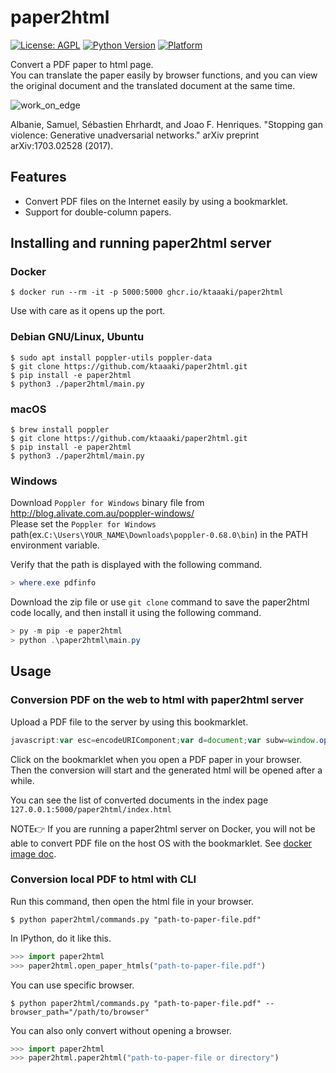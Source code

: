 # paper2html

[![License: AGPL](https://img.shields.io/badge/license-AGPL-yellow)](https://opensource.org/licenses/AGPL-3.0)
[![Python Version](https://img.shields.io/badge/python-3.6|3.7|3.8|3.9-blue)](https://github.com/ktaaaki/paper2html)
[![Platform](https://img.shields.io/badge/platform-windows|macos|linux-blue)](https://github.com/ktaaaki/paper2html)

Convert a PDF paper to html page.  
You can translate the paper easily by browser functions, and you can view the original document and the translated document at the same time.

![work_on_edge](https://user-images.githubusercontent.com/50911393/110310478-f2d3d600-8045-11eb-9f97-4f8bbfd5ec3a.gif)

Albanie, Samuel, Sébastien Ehrhardt, and Joao F. Henriques. "Stopping gan violence: Generative unadversarial networks." arXiv preprint arXiv:1703.02528 (2017).

## Features

- Convert PDF files on the Internet easily by using a bookmarklet.
- Support for double-column papers.

## Installing and running paper2html server

### Docker

```shell
$ docker run --rm -it -p 5000:5000 ghcr.io/ktaaaki/paper2html
```

Use with care as it opens up the port.

### Debian GNU/Linux, Ubuntu

```shell
$ sudo apt install poppler-utils poppler-data
$ git clone https://github.com/ktaaaki/paper2html.git
$ pip install -e paper2html
$ python3 ./paper2html/main.py
```

### macOS

```shell
$ brew install poppler
$ git clone https://github.com/ktaaaki/paper2html.git
$ pip install -e paper2html
$ python3 ./paper2html/main.py
```

### Windows

Download `Poppler for Windows` binary file from <http://blog.alivate.com.au/poppler-windows/>  
Please set the `Poppler for Windows` path(ex.`C:\Users\YOUR_NAME\Downloads\poppler-0.68.0\bin`) in the PATH environment variable.

Verify that the path is displayed with the following command.

```powershell
> where.exe pdfinfo
```

Download the zip file or use `git clone` command to save the paper2html code locally, and then install it using the following command.

```powershell
> py -m pip -e paper2html
> python .\paper2html\main.py
```

## Usage

### Conversion PDF on the web to html with paper2html server

Upload a PDF file to the server by using this bookmarklet.

```js
javascript:var esc=encodeURIComponent;var d=document;var subw=window.open('http://127.0.0.1:5000/paper2html/convert?url='+esc(location.href)).document;
```

Click on the bookmarklet when you open a PDF paper in your browser.  
Then the conversion will start and the generated html will be opened after a while.

You can see the list of converted documents in the index page `127.0.0.1:5000/paper2html/index.html`

NOTE👉 If you are running a paper2html server on Docker, you will not be able to convert PDF file on the host OS with the bookmarklet. See [docker image doc](docker/README.md).

### Conversion local PDF to html with CLI

Run this command, then open the html file in your browser.

```shell
$ python paper2html/commands.py "path-to-paper-file.pdf"
```

In IPython, do it like this.

```py
>>> import paper2html
>>> paper2html.open_paper_htmls("path-to-paper-file.pdf")
```

You can use specific browser.

```shell
$ python paper2html/commands.py "path-to-paper-file.pdf" --browser_path="/path/to/browser"
```

You can also only convert without opening a browser.

```py
>>> import paper2html
>>> paper2html.paper2html("path-to-paper-file or directory")
```
